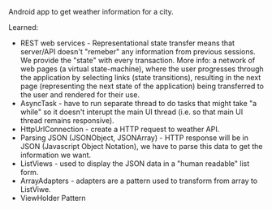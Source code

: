 Android app to get weather information for a city.

Learned:
* REST web services - Representational state transfer means that server/API doesn't "remeber" any information from previous sessions. We provide the "state" with every transaction. More info: a network of web pages (a virtual state-machine), where the user progresses through the application by selecting links (state transitions), resulting in the next page (representing the next state of the application) being transferred to the user and rendered for their use.
* AsyncTask - have to run separate thread to do tasks that might take "a while" so it doesn't interupt the main UI thread (i.e. so that main UI thread remains responsive).
* HttpUrlConnection - create a HTTP request to weather API.
* Parsing JSON (JSONObject, JSONArray) - HTTP response will be in JSON (Javascript Object Notation), we have to parse this data to get the information we want.
* ListViews - used to display the JSON data in a "human readable" list form.
* ArrayAdapters - adapters are a pattern used to transform from array to ListViwe.
* ViewHolder Pattern
